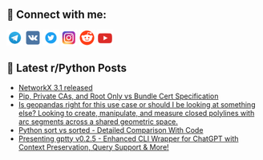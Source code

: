 ## 🔎 Connect with me:
[<img src="https://github.com/bullbesh/bullbesh/blob/main/images/Telegram.png" width="32" height="32" />](https://t.me/bullbesh)
[<img src="https://github.com/bullbesh/bullbesh/blob/main/images/VK.png" width="32" height="32" />](https://vk.com/bullbesh)
[<img src="https://github.com/bullbesh/bullbesh/blob/main/images/Twitter.png" width="32" height="32" />](https://twitter.com/bullbesh1)
[<img src="https://github.com/bullbesh/bullbesh/blob/main/images/Instagram.png" width="32" height="32" />](https://www.instagram.com/bullbesh)
[<img src="https://github.com/bullbesh/bullbesh/blob/main/images/Reddit.png" width="32" height="32" />](https://www.reddit.com/user/bullbesh)
[<img src="https://github.com/bullbesh/bullbesh/blob/main/images/YouTube.png" width="32" height="32" />](https://www.youtube.com/channel/UCtfjRs6uzgq5mfm8S06WTcg)

## 📕 Latest r/Python Posts
<!-- BLOG-POST-LIST:START -->
- [NetworkX 3.1 released](https://www.reddit.com/r/Python/comments/12dvk2r/networkx_31_released/)
- [Pip, Private CAs, and Root Only vs Bundle Cert Specification](https://www.reddit.com/r/Python/comments/12drar3/pip_private_cas_and_root_only_vs_bundle_cert/)
- [Is geopandas right for this use case or should I be looking at something else? Looking to create, manipulate, and measure closed polylines with arc segments across a shared geometric space.](https://www.reddit.com/r/Python/comments/12dqwr5/is_geopandas_right_for_this_use_case_or_should_i/)
- [Python sort vs sorted - Detailed Comparison With Code](https://www.reddit.com/r/Python/comments/12dq2nj/python_sort_vs_sorted_detailed_comparison_with/)
- [Presenting gptty v0.2.5 - Enhanced CLI Wrapper for ChatGPT with Context Preservation, Query Support &amp; More!](https://www.reddit.com/r/Python/comments/12dppzi/presenting_gptty_v025_enhanced_cli_wrapper_for/)
<!-- BLOG-POST-LIST:END -->
